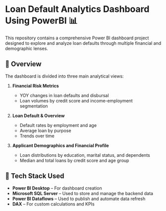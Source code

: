 
# Loan Default Analytics Dashboard Using PowerBI 📊

This repository contains a comprehensive Power BI dashboard project designed to explore and analyze loan defaults through multiple financial and demographic lenses.

## 📁 Overview

The dashboard is divided into three main analytical views:

1. **Financial Risk Metrics**
   - YOY changes in loan defaults and disbursal
   - Loan volumes by credit score and income-employment segmentation

2. **Loan Default & Overview**
   - Default rates by employment and age
   - Average loan by purpose
   - Trends over time

3. **Applicant Demographics and Financial Profile**
   - Loan distributions by education, marital status, and dependents
   - Median and total loans by credit score and age group

## 🧩 Tech Stack Used

- **Power BI Desktop** – For dashboard creation
- **Microsoft SQL Server** – Used to store and manage the backend data
- **Power BI Dataflows** – Used to publish and automate data refresh
- **DAX** – For custom calculations and KPIs

